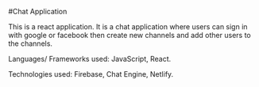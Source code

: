 #Chat Application

This is a react application. It is a chat application where users can sign in with google or facebook then create new channels and add other users to the channels. 

Languages/ Frameworks used: JavaScript, React. 

Technologies used: Firebase, Chat Engine, Netlify.
